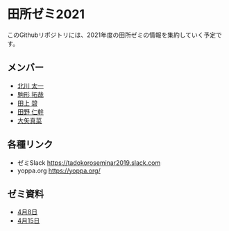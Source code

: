 # 田所ゼミ2021

このGithubリポジトリには、2021年度の田所ゼミの情報を集約していく予定です。

## メンバー

- [北川 太一](./kitagawa)
- [駒形 拓哉](./komagata)
- [田上 碧](./tagami)
- [田野 仁幹](./tano)
- [大矢真菜](./ohya)

## 各種リンク

- ゼミSlack https://tadokoroseminar2019.slack.com
- yoppa.org https://yoppa.org/

## ゼミ資料

- [4月8日](./resume/seminar210408.md)
- [4月15日](./resume/seminar210415.md)